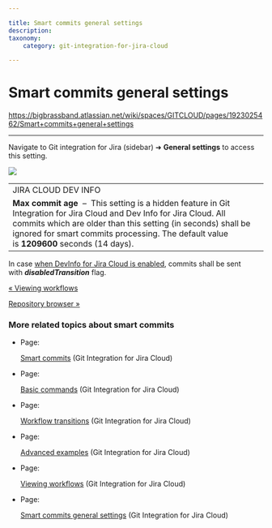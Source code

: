 ```yaml
---

title: Smart commits general settings
description:
taxonomy:
    category: git-integration-for-jira-cloud

---
```


# Smart commits general settings

<https://bigbrassband.atlassian.net/wiki/spaces/GITCLOUD/pages/1923025462/Smart+commits+general+settings>

* * *

Navigate to Git integration for Jira (sidebar) ➜ **General settings** to access this setting.

![](https://bigbrassband.atlassian.net/wiki/download/attachments/1923025462/image-20210324-081135.png?version=1&modificationDate=1630063662176&cacheVersion=1&api=v2)

|     |
| --- |
| JIRA CLOUD DEV INFO |
| **Max commit age**  –  This setting is a hidden feature in Git Integration for Jira Cloud and Dev Info for Jira Cloud. All commits which are older than this setting (in seconds) shall be ignored for smart commits processing. The default value is **1209600** seconds (14 days). |

In case [when DevInfo for Jira Cloud is enabled](https://bigbrassband.atlassian.net/wiki/spaces/GITCLOUD/pages/138772493/Jira+Development+Information#Send-Development-Information-to-Jira-Cloud), commits shall be sent with _**disabledTransition**_ flag.

[« Viewing workflows](/wiki/spaces/GITCLOUD/pages/1923025415/Viewing+workflows)

[Repository browser »](/wiki/spaces/GITCLOUD/pages/1923025500/Repository+browser)

### More related topics about smart commits

*   Page:
    
    [Smart commits](/wiki/spaces/GITCLOUD/pages/1923025332/Smart+commits) (Git Integration for Jira Cloud)
    
*   Page:
    
    [Basic commands](/wiki/spaces/GITCLOUD/pages/1923025355/Basic+commands) (Git Integration for Jira Cloud)
    
*   Page:
    
    [Workflow transitions](/wiki/spaces/GITCLOUD/pages/1923025389/Workflow+transitions) (Git Integration for Jira Cloud)
    
*   Page:
    
    [Advanced examples](/wiki/spaces/GITCLOUD/pages/1923025375/Advanced+examples) (Git Integration for Jira Cloud)
    
*   Page:
    
    [Viewing workflows](/wiki/spaces/GITCLOUD/pages/1923025415/Viewing+workflows) (Git Integration for Jira Cloud)
    
*   Page:
    
    [Smart commits general settings](/wiki/spaces/GITCLOUD/pages/1923025462/Smart+commits+general+settings) (Git Integration for Jira Cloud)